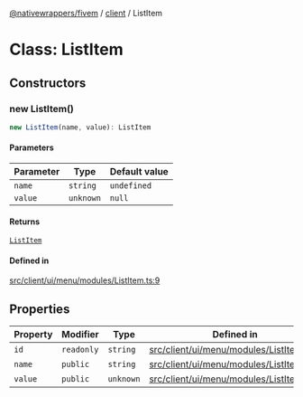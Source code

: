 [@nativewrappers/fivem](../../README.md) / [client](../README.md) / ListItem

# Class: ListItem

## Constructors

### new ListItem()

```ts
new ListItem(name, value): ListItem
```

#### Parameters

| Parameter | Type | Default value |
| ------ | ------ | ------ |
| `name` | `string` | `undefined` |
| `value` | `unknown` | `null` |

#### Returns

[`ListItem`](ListItem.md)

#### Defined in

[src/client/ui/menu/modules/ListItem.ts:9](https://github.com/nativewrappers/fivem/blob/34b8061c177c9481c4691efcaef7602a414ca976/src/client/ui/menu/modules/ListItem.ts#L9)

## Properties

| Property | Modifier | Type | Defined in |
| ------ | ------ | ------ | ------ |
| `id` | `readonly` | `string` | [src/client/ui/menu/modules/ListItem.ts:4](https://github.com/nativewrappers/fivem/blob/34b8061c177c9481c4691efcaef7602a414ca976/src/client/ui/menu/modules/ListItem.ts#L4) |
| `name` | `public` | `string` | [src/client/ui/menu/modules/ListItem.ts:6](https://github.com/nativewrappers/fivem/blob/34b8061c177c9481c4691efcaef7602a414ca976/src/client/ui/menu/modules/ListItem.ts#L6) |
| `value` | `public` | `unknown` | [src/client/ui/menu/modules/ListItem.ts:7](https://github.com/nativewrappers/fivem/blob/34b8061c177c9481c4691efcaef7602a414ca976/src/client/ui/menu/modules/ListItem.ts#L7) |
